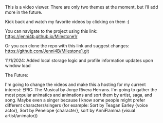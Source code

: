 This is a video viewer. There are only two themes at the moment, but I'll add more in the future. 

Kick back and watch my favorite videos by clicking on them :)

You can navigate to the project using this link: https://jenni4b.github.io/Milestone1/

Or you can clone the repo with this link and suggest changes: https://github.com/Jenni4B/Milestone1.git

11/1/2024: Added local storage logic and profile information updates upon window load

The Future:

I'm going to change the videos and make this a hosting for my current interest: EPIC: The Musical by Jorge Rivera Herrans. I'm going to gather the most popular animatics and animations and sort them by artist, saga, and song. Maybe even a singer because I know some people might prefer different characters/singers (for example: Sort by Teagan Earley {voice actor}, Sort by Penelope {character}, sort by AnniFlamma {visual artist/animator})
